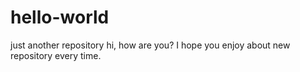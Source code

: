 # hello-world
just another repository
hi, how are you?
I hope you enjoy about new repository every time.
